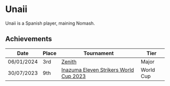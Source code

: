 # Unaii

Unaii is a Spanish player, maining Nomash.

## Achievements

|Date|Place|Tournament|Tier|
|-|-|-|-|
| 06/01/2024 | 3rd | [Zenith](../..//tournaments/misc/zenith.md) | Major |
| 30/07/2023 | 9th | [Inazuma Eleven Strikers World Cup 2023](../..//tournaments/worldcup23.md) | World Cup |
